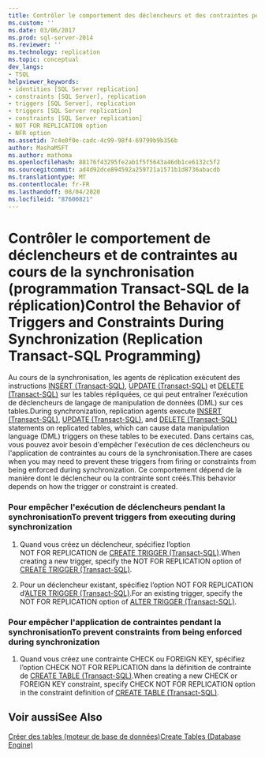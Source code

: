 ```yaml
---
title: Contrôler le comportement des déclencheurs et des contraintes pendant la synchronisation (programmation Transact-SQL de la réplication) | Microsoft Docs
ms.custom: ''
ms.date: 03/06/2017
ms.prod: sql-server-2014
ms.reviewer: ''
ms.technology: replication
ms.topic: conceptual
dev_langs:
- TSQL
helpviewer_keywords:
- identities [SQL Server replication]
- constraints [SQL Server], replication
- triggers [SQL Server], replication
- triggers [SQL Server replication]
- constraints [SQL Server replication]
- NOT FOR REPLICATION option
- NFR option
ms.assetid: 7c4e0f0e-cadc-4c99-98f4-69799b9b356b
author: MashaMSFT
ms.author: mathoma
ms.openlocfilehash: 88176f43295fe2ab1f5f5643a46db1ce6132c5f2
ms.sourcegitcommit: ad4d92dce894592a259721a1571b1d8736abacdb
ms.translationtype: MT
ms.contentlocale: fr-FR
ms.lasthandoff: 08/04/2020
ms.locfileid: "87600821"
---
```

# <a name="control-the-behavior-of-triggers-and-constraints-during-synchronization-replication-transact-sql-programming"></a><span data-ttu-id="492d8-102">Contrôler le comportement de déclencheurs et de contraintes au cours de la synchronisation (programmation Transact-SQL de la réplication)</span><span class="sxs-lookup"><span data-stu-id="492d8-102">Control the Behavior of Triggers and Constraints During Synchronization (Replication Transact-SQL Programming)</span></span>
  <span data-ttu-id="492d8-103">Au cours de la synchronisation, les agents de réplication exécutent des instructions [INSERT &#40;Transact-SQL&#41;](/sql/t-sql/statements/insert-transact-sql), [UPDATE &#40;Transact-SQL&#41;](/sql/t-sql/queries/update-transact-sql) et [DELETE &#40;Transact-SQL&#41;](/sql/t-sql/statements/delete-transact-sql) sur les tables répliquées, ce qui peut entraîner l’exécution de déclencheurs de langage de manipulation de données (DML) sur ces tables.</span><span class="sxs-lookup"><span data-stu-id="492d8-103">During synchronization, replication agents execute [INSERT &#40;Transact-SQL&#41;](/sql/t-sql/statements/insert-transact-sql), [UPDATE &#40;Transact-SQL&#41;](/sql/t-sql/queries/update-transact-sql), and [DELETE &#40;Transact-SQL&#41;](/sql/t-sql/statements/delete-transact-sql) statements on replicated tables, which can cause data manipulation language (DML) triggers on these tables to be executed.</span></span> <span data-ttu-id="492d8-104">Dans certains cas, vous pouvez avoir besoin d'empêcher l'exécution de ces déclencheurs ou l'application de contraintes au cours de la synchronisation.</span><span class="sxs-lookup"><span data-stu-id="492d8-104">There are cases when you may need to prevent these triggers from firing or constraints from being enforced during synchronization.</span></span> <span data-ttu-id="492d8-105">Ce comportement dépend de la manière dont le déclencheur ou la contrainte sont créés.</span><span class="sxs-lookup"><span data-stu-id="492d8-105">This behavior depends on how the trigger or constraint is created.</span></span>  
  
### <a name="to-prevent-triggers-from-executing-during-synchronization"></a><span data-ttu-id="492d8-106">Pour empêcher l'exécution de déclencheurs pendant la synchronisation</span><span class="sxs-lookup"><span data-stu-id="492d8-106">To prevent triggers from executing during synchronization</span></span>  
  
1.  <span data-ttu-id="492d8-107">Quand vous créez un déclencheur, spécifiez l’option NOT FOR REPLICATION de [CREATE TRIGGER &#40;Transact-SQL&#41;](/sql/t-sql/statements/create-trigger-transact-sql).</span><span class="sxs-lookup"><span data-stu-id="492d8-107">When creating a new trigger, specify the NOT FOR REPLICATION option of [CREATE TRIGGER &#40;Transact-SQL&#41;](/sql/t-sql/statements/create-trigger-transact-sql).</span></span>  
  
2.  <span data-ttu-id="492d8-108">Pour un déclencheur existant, spécifiez l’option NOT FOR REPLICATION d’[ALTER TRIGGER &#40;Transact-SQL&#41;](/sql/t-sql/statements/alter-trigger-transact-sql).</span><span class="sxs-lookup"><span data-stu-id="492d8-108">For an existing trigger, specify the NOT FOR REPLICATION option of [ALTER TRIGGER &#40;Transact-SQL&#41;](/sql/t-sql/statements/alter-trigger-transact-sql).</span></span>  
  
### <a name="to-prevent-constraints-from-being-enforced-during-synchronization"></a><span data-ttu-id="492d8-109">Pour empêcher l'application de contraintes pendant la synchronisation</span><span class="sxs-lookup"><span data-stu-id="492d8-109">To prevent constraints from being enforced during synchronization</span></span>  
  
1.  <span data-ttu-id="492d8-110">Quand vous créez une contrainte CHECK ou FOREIGN KEY, spécifiez l’option CHECK NOT FOR REPLICATION dans la définition de contrainte de [CREATE TABLE &#40;Transact-SQL&#41;](/sql/t-sql/statements/create-table-transact-sql).</span><span class="sxs-lookup"><span data-stu-id="492d8-110">When creating a new CHECK or FOREIGN KEY constraint, specify CHECK NOT FOR REPLICATION option in the constraint definition of [CREATE TABLE &#40;Transact-SQL&#41;](/sql/t-sql/statements/create-table-transact-sql).</span></span>  
  
## <a name="see-also"></a><span data-ttu-id="492d8-111">Voir aussi</span><span class="sxs-lookup"><span data-stu-id="492d8-111">See Also</span></span>  
 [<span data-ttu-id="492d8-112">Créer des tables &#40;moteur de base de données&#41;</span><span class="sxs-lookup"><span data-stu-id="492d8-112">Create Tables &#40;Database Engine&#41;</span></span>](../tables/create-tables-database-engine.md)  
  
  
